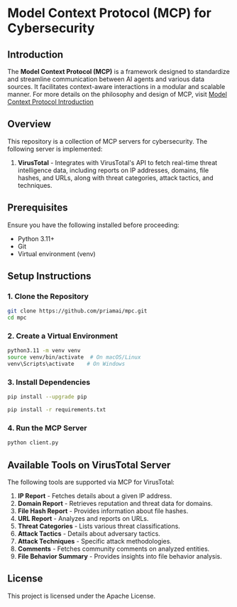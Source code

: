 # Model Context Protocol (MCP) for Cybersecurity   

## Introduction  
The **Model Context Protocol (MCP)** is a framework designed to standardize and streamline communication between AI agents and various data sources. It facilitates context-aware interactions in a modular and scalable manner. For more details on the philosophy and design of MCP, visit [Model Context Protocol Introduction](https://modelcontextprotocol.io/introduction)


## Overview  
This repository is a collection of MCP servers for cybersecurity. The following server is implemented:  

1. **VirusTotal** - Integrates with VirusTotal's API to fetch real-time threat intelligence data, including reports on IP addresses, domains, file hashes, and URLs, along with threat categories, attack tactics, and techniques.


## Prerequisites
Ensure you have the following installed before proceeding:
- Python 3.11+
- Git
- Virtual environment (venv)

## Setup Instructions

### 1. Clone the Repository
```sh
git clone https://github.com/priamai/mpc.git
cd mpc
```

### 2. Create a Virtual Environment
```sh
python3.11 -m venv venv
source venv/bin/activate  # On macOS/Linux
venv\Scripts\activate    # On Windows
```

### 3. Install Dependencies
```sh
pip install --upgrade pip

pip install -r requirements.txt
```

### 4. Run the MCP Server
```sh
python client.py
```

## Available Tools on VirusTotal Server
The following tools are supported via MCP for VirusTotal:

1. **IP Report** - Fetches details about a given IP address.
2. **Domain Report** - Retrieves reputation and threat data for domains.
3. **File Hash Report** - Provides information about file hashes.
4. **URL Report** - Analyzes and reports on URLs.
5. **Threat Categories** - Lists various threat classifications.
6. **Attack Tactics** - Details about adversary tactics.
7. **Attack Techniques** - Specific attack methodologies.
8. **Comments** - Fetches community comments on analyzed entities.
9. **File Behavior Summary** - Provides insights into file behavior analysis.

## License
This project is licensed under the Apache License.


